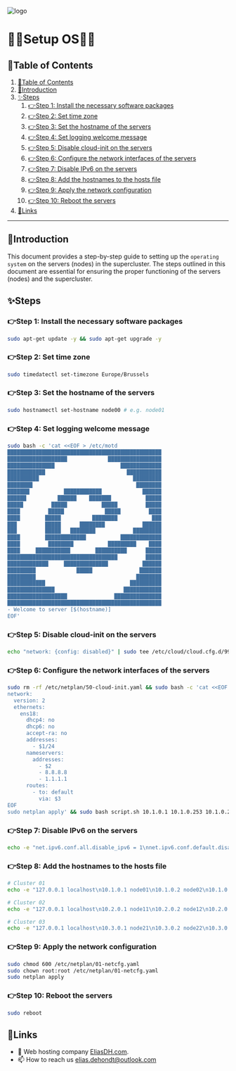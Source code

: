 ![logo](https://eliasdh.com/assets/media/images/logo-github.png)
# 💙🤍Setup OS🤍💙

## 📘Table of Contents

1. [📘Table of Contents](#📘table-of-contents)
2. [🖖Introduction](#🖖introduction)
3. [✨Steps](#✨steps)
    1. [👉Step 1: Install the necessary software packages](#👉step-1-install-the-necessary-software-packages)
    2. [👉Step 2: Set time zone](#👉step-2-set-time-zone)
    3. [👉Step 3: Set the hostname of the servers](#👉step-3-set-the-hostname-of-the-servers)
    4. [👉Step 4: Set logging welcome message](#👉step-4-set-logging-welcome-message)
    5. [👉Step 5: Disable cloud-init on the servers](#👉step-5-disable-cloud-init-on-the-servers)
    6. [👉Step 6: Configure the network interfaces of the servers](#👉step-6-configure-the-network-interfaces-of-the-servers)
    7. [👉Step 7: Disable IPv6 on the servers](#👉step-7-disable-ipv6-on-the-servers)
    8. [👉Step 8: Add the hostnames to the hosts file](#👉step-8-add-the-hostnames-to-the-hosts-file)
    9. [👉Step 9: Apply the network configuration](#👉step-9-apply-the-network-configuration)
    10. [👉Step 10: Reboot the servers](#👉step-10-reboot-the-servers)
4. [🔗Links](#🔗links)

---

## 🖖Introduction

This document provides a step-by-step guide to setting up the `operating system` on the servers (nodes) in the supercluster. The steps outlined in this document are essential for ensuring the proper functioning of the servers (nodes) and the supercluster.

## ✨Steps

### 👉Step 1: Install the necessary software packages

```bash
sudo apt-get update -y && sudo apt-get upgrade -y
```

### 👉Step 2: Set time zone

```bash
sudo timedatectl set-timezone Europe/Brussels
```

### 👉Step 3: Set the hostname of the servers

```bash
sudo hostnamectl set-hostname node00 # e.g. node01
```

### 👉Step 4: Set logging welcome message

```bash
sudo bash -c 'cat <<EOF > /etc/motd
█████████████████████████████████████████████████
███████████████████             █████████████████
███████████████                     █████████████
████████████                          ███████████
██████████                              █████████
████████                                 ████████
███████           ████████████             ██████
██████          ██████    ███████           █████
█████         █████           █████         █████
████         █████             █████         ████
████        █████          ████████           ███
███         █████      ████████            ██████
███         █████   ████████            █████████
████        █████████████           █████████████
████         ████████           █████████    ████
████     ███████████        ██████████      █████
███████████████████████████████████         █████
█████████████     ██████████████           ██████
█████████             █████               ███████
█████████                                ████████
████████████                           ██████████
███████████████                      ████████████
███████████████████               ███████████████
█████████████████████████████████████████████████
- Welcome to server [$(hostname)]
EOF'
```

### 👉Step 5: Disable cloud-init on the servers

```bash
echo "network: {config: disabled}" | sudo tee /etc/cloud/cloud.cfg.d/99-disable-network-config.cfg && sudo touch /etc/cloud/cloud-init.disabled
```

### 👉Step 6: Configure the network interfaces of the servers

```bash
sudo rm -rf /etc/netplan/50-cloud-init.yaml && sudo bash -c 'cat <<EOF > /etc/netplan/01-netcfg.yaml
network:
  version: 2
  ethernets:
    ens18:
      dhcp4: no
      dhcp6: no
      accept-ra: no
      addresses:
        - $1/24
      nameservers:
        addresses:
          - $2
          - 8.8.8.8
          - 1.1.1.1
      routes:
        - to: default
          via: $3
EOF
sudo netplan apply' && sudo bash script.sh 10.1.0.1 10.1.0.253 10.1.0.254 # Static IP, DNS IP, Gateway IP
```

### 👉Step 7: Disable IPv6 on the servers

```bash
echo -e "net.ipv6.conf.all.disable_ipv6 = 1\nnet.ipv6.conf.default.disable_ipv6 = 1\nnet.ipv6.conf.lo.disable_ipv6 = 1" | sudo tee /etc/sysctl.conf | sudo sysctl -p
```

### 👉Step 8: Add the hostnames to the hosts file

```bash
# Cluster 01
echo -e "127.0.0.1 localhost\n10.1.0.1 node01\n10.1.0.2 node02\n10.1.0.3 node03\n10.1.0.4 node04\n10.1.0.5 node05\n10.1.0.6 node06\n10.1.0.7 node07\n10.1.0.8 node08\n10.1.0.9 node09\n10.1.0.10 proxy01\n" | sudo tee /etc/hosts > /dev/null

# Cluster 02
echo -e "127.0.0.1 localhost\n10.2.0.1 node11\n10.2.0.2 node12\n10.2.0.3 node13\n10.2.0.4 node14\n10.2.0.5 node15\n10.2.0.6 node16\n10.2.0.7 node17\n10.2.0.8 node18\n10.2.0.9 node19\n10.2.0.10 proxy02\n" | sudo tee /etc/hosts > /dev/null

# Cluster 03
echo -e "127.0.0.1 localhost\n10.3.0.1 node21\n10.3.0.2 node22\n10.3.0.3 node23\n10.3.0.4 node24\n10.3.0.5 node25\n10.3.0.6 node26\n10.3.0.7 node27\n10.3.0.8 node28\n10.3.0.9 node29\n10.3.0.10 proxy03\n" | sudo tee /etc/hosts > /dev/null
```

### 👉Step 9: Apply the network configuration

```bash
sudo chmod 600 /etc/netplan/01-netcfg.yaml
sudo chown root:root /etc/netplan/01-netcfg.yaml
sudo netplan apply
```

### 👉Step 10: Reboot the servers

```bash
sudo reboot
```

## 🔗Links
- 👯 Web hosting company [EliasDH.com](https://eliasdh.com).
- 📫 How to reach us elias.dehondt@outlook.com
